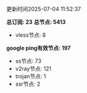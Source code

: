更新时间2025-07-04 11:52:37

**总订阅: 23**
**总节点: 5413**
- vless节点: 8

**google ping有效节点: 197**
- ss节点: 73
- v2ray节点: 121
- trojan节点: 1
- ssr节点: 2
